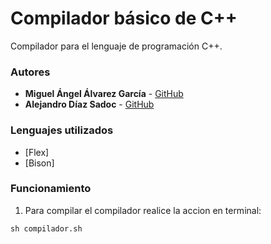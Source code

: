 # Compilador básico de C++

Compilador para el lenguaje de programación C++.

### Autores
* **Miguel Ángel Álvarez García** - [GitHub](https://github.com/IamMiguelAA)
* **Alejandro Díaz Sadoc** - [GitHub](https://github.com/AlejandroUCA)


### Lenguajes utilizados
 * [Flex]
 * [Bison]

### Funcionamiento
1. Para compilar el compilador realice la accion en terminal:

```
sh compilador.sh
```


